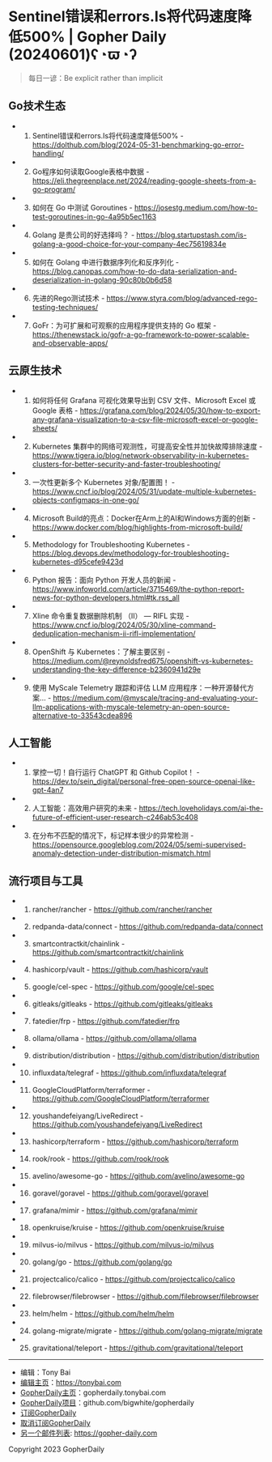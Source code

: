 # Sentinel错误和errors.Is将代码速度降低500% | Gopher Daily (20240601)ʕ◔ϖ◔ʔ

>每日一谚：Be explicit rather than implicit

## Go技术生态


- 1. Sentinel错误和errors.Is将代码速度降低500% - https://dolthub.com/blog/2024-05-31-benchmarking-go-error-handling/

- 2.  Go程序如何读取Google表格中数据 - https://eli.thegreenplace.net/2024/reading-google-sheets-from-a-go-program/

- 3. 如何在 Go 中测试 Goroutines - https://josestg.medium.com/how-to-test-goroutines-in-go-4a95b5ec1163

- 4. Golang 是贵公司的好选择吗？ - https://blog.startupstash.com/is-golang-a-good-choice-for-your-company-4ec75619834e

- 5. 如何在 Golang 中进行数据序列化和反序列化 - https://blog.canopas.com/how-to-do-data-serialization-and-deserialization-in-golang-90c80b0b6d58

- 6. 先进的Rego测试技术 - https://www.styra.com/blog/advanced-rego-testing-techniques/

- 7. GoFr：为可扩展和可观察的应用程序提供支持的 Go 框架 - https://thenewstack.io/gofr-a-go-framework-to-power-scalable-and-observable-apps/


## 云原生技术


- 1. 如何将任何 Grafana 可视化效果导出到 CSV 文件、Microsoft Excel 或 Google 表格 - https://grafana.com/blog/2024/05/30/how-to-export-any-grafana-visualization-to-a-csv-file-microsoft-excel-or-google-sheets/

- 2. Kubernetes 集群中的网络可观测性，可提高安全性并加快故障排除速度 - https://www.tigera.io/blog/network-observability-in-kubernetes-clusters-for-better-security-and-faster-troubleshooting/

- 3. 一次性更新多个 Kubernetes 对象/配置图！ - https://www.cncf.io/blog/2024/05/31/update-multiple-kubernetes-objects-configmaps-in-one-go/

- 4. Microsoft Build的亮点：Docker在Arm上的AI和Windows方面的创新 - https://www.docker.com/blog/highlights-from-microsoft-build/

- 5. Methodology for Troubleshooting Kubernetes - https://blog.devops.dev/methodology-for-troubleshooting-kubernetes-d95cefe9423d

- 6. Python 报告：面向 Python 开发人员的新闻 - https://www.infoworld.com/article/3715469/the-python-report-news-for-python-developers.html#tk.rss_all

- 7. Xline 命令重复数据删除机制 （II） — RIFL 实现 - https://www.cncf.io/blog/2024/05/30/xline-command-deduplication-mechanism-ii-rifl-implementation/

- 8. OpenShift 与 Kubernetes：了解主要区别 - https://medium.com/@reynoldsfred675/openshift-vs-kubernetes-understanding-the-key-difference-b2360941d29e

- 9. 使用 MyScale Telemetry 跟踪和评估 LLM 应用程序：一种开源替代方案... - https://medium.com/@myscale/tracing-and-evaluating-your-llm-applications-with-myscale-telemetry-an-open-source-alternative-to-33543cdea896


## 人工智能


- 1. 掌控一切！自行运行 ChatGPT 和 Github Copilot！ - https://dev.to/sein_digital/personal-free-open-source-openai-like-gpt-4an7

- 2. 人工智能：高效用户研究的未来 - https://tech.loveholidays.com/ai-the-future-of-efficient-user-research-c246ab53c408

- 3. 在分布不匹配的情况下，标记样本很少的异常检测 - https://opensource.googleblog.com/2024/05/semi-supervised-anomaly-detection-under-distribution-mismatch.html


## 流行项目与工具


- 1. rancher/rancher - https://github.com/rancher/rancher

- 2. redpanda-data/connect - https://github.com/redpanda-data/connect

- 3. smartcontractkit/chainlink - https://github.com/smartcontractkit/chainlink

- 4. hashicorp/vault - https://github.com/hashicorp/vault

- 5. google/cel-spec - https://github.com/google/cel-spec

- 6. gitleaks/gitleaks - https://github.com/gitleaks/gitleaks

- 7. fatedier/frp - https://github.com/fatedier/frp

- 8. ollama/ollama - https://github.com/ollama/ollama

- 9. distribution/distribution - https://github.com/distribution/distribution

- 10. influxdata/telegraf - https://github.com/influxdata/telegraf

- 11. GoogleCloudPlatform/terraformer - https://github.com/GoogleCloudPlatform/terraformer

- 12. youshandefeiyang/LiveRedirect - https://github.com/youshandefeiyang/LiveRedirect

- 13. hashicorp/terraform - https://github.com/hashicorp/terraform

- 14. rook/rook - https://github.com/rook/rook

- 15. avelino/awesome-go - https://github.com/avelino/awesome-go

- 16. goravel/goravel - https://github.com/goravel/goravel

- 17. grafana/mimir - https://github.com/grafana/mimir

- 18. openkruise/kruise - https://github.com/openkruise/kruise

- 19. milvus-io/milvus - https://github.com/milvus-io/milvus

- 20. golang/go - https://github.com/golang/go

- 21. projectcalico/calico - https://github.com/projectcalico/calico

- 22. filebrowser/filebrowser - https://github.com/filebrowser/filebrowser

- 23. helm/helm - https://github.com/helm/helm

- 24. golang-migrate/migrate - https://github.com/golang-migrate/migrate

- 25. gravitational/teleport - https://github.com/gravitational/teleport


----

- 编辑：Tony Bai
- [编辑主页](https://tonybai.com)：https://tonybai.com
- [GopherDaily主页](https://gopherdaily.tonybai.com)：gopherdaily.tonybai.com
- [GopherDaily项目](https://github.com/bigwhite/gopherdaily)：github.com/bigwhite/gopherdaily
- [订阅GopherDaily](https://gopherdaily.tonybai.com/subscribe)
- [取消订阅GopherDaily](https://gopherdaily.tonybai.com/unsubscribe)
- [另一个邮件列表](https://gopher-daily.com): https://gopher-daily.com

Copyright 2023 GopherDaily
